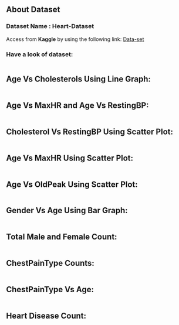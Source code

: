 ## About Dataset
### Dataset Name : Heart-Dataset 
Access from <b>Kaggle</b> by using the following link:
<a href = "kaggle datasets download -d pritsheta/heart-attack">Data-set</a>
### Have a look of dataset:
<img src = " "> </img>

## Age Vs Cholesterols Using Line Graph:
<img src = " "> </img>

## Age Vs MaxHR and Age Vs RestingBP:
<img src = " "> </img>

## Cholesterol Vs RestingBP Using Scatter Plot:
<img src = " "> </img>

## Age Vs MaxHR Using Scatter Plot:
<img src = " "> </img>

## Age Vs OldPeak Using Scatter Plot:
<img src = " "> </img>

## Gender Vs Age Using Bar Graph:
<img src = " "> </img>

## Total Male and Female Count:
<img src = " "> </img>

## ChestPainType Counts:
<img src = " "> </img>

## ChestPainType Vs Age:
<img src = " "> </img>

## Heart Disease Count:
<img src = " "> </img>
